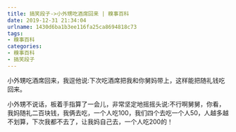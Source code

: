```yaml
---
title: 搞笑段子->小外甥吃酒席回来 | 糗事百科
date: 2019-12-31 21:34:04
urlname: 1430d6ba1b3ee116fa25ca8694818c73
tags: 
- 糗事百科
categories:
- 糗事百科
- 搞笑段子
---
```

小外甥吃酒席回来，我逗他说:下次吃酒席把我和你舅妈带上，这样能把随礼钱吃回来。

小外甥不说话，板着手指算了一会儿，非常坚定地摇摇头说:不行啊舅舅，你看，我妈随礼二百块钱，我俩去吃，一个人吃100，我们四个去吃一个人50，人越多越不划算，下次我都不去了，让我妈自己去，一个人吃200的！


